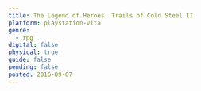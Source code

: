 ```yaml
---
title: The Legend of Heroes: Trails of Cold Steel II
platform: playstation-vita
genre:
  - rpg
digital: false
physical: true
guide: false
pending: false
posted: 2016-09-07
---
```

